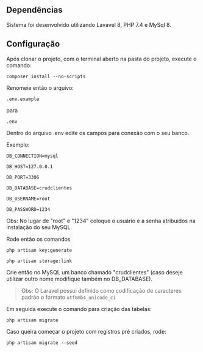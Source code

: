 ## Dependências

Sistema foi desenvolvido utilizando Lavavel 8, PHP 7.4 e MySql 8.

## Configuração

Após clonar o projeto, com o terminal aberto na pasta do projeto, execute o comando:

```composer install --no-scripts```

Renomeie então o arquivo:

```.env.example```

para

```.env```

Dentro do arquivo .env edite os campos para conexão com o seu banco.

Exemplo:

```DB_CONNECTION=mysql```

```DB_HOST=127.0.0.1```

```DB_PORT=3306```

```DB_DATABASE=crudclientes```

```DB_USERNAME=root```

```DB_PASSWORD=1234```

Obs: No lugar de "root" e "1234" coloque o usuário e a senha atribuidos na instalação do seu MySQL.

Rode então os comandos

```php artisan key:generate```

```php artisan storage:link```

Crie então no MySQL um banco chamado "crudclientes" (caso deseje utilizar outro nome modifique também no DB_DATABASE).

>Obs: O Laravel possui definido como codificação de caracteres padrão o formato ```utf8mb4_unicode_ci```

Em seguida execute o comando para criação das tabelas:

```php artisan migrate```

Caso queira começar o projeto com registros pré criados, rode:

```php artisan migrate --seed```
